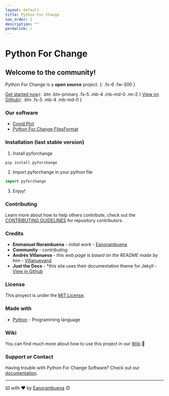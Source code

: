 ```yaml
---
layout: default
title: Python For Change
nav_order: 1
description: ""
permalink: /
---
```


# Python For Change
## Welcome to the community!
Python For Change is a **open source** project.
{: .fs-6 .fw-300 }


[Get started now](https://github.com/PythonForChange/pythonforchange.github.io){: .btn .btn-primary .fs-5 .mb-4 .mb-md-0 .mr-2 } [View on Github](https://github.com/PythonForChange){: .btn .fs-5 .mb-4 .mb-md-0 }

### Our software
- [Covid Plot](https://pythonforchange.github.io/CovidPlot/)
- [Python For Change FilesFormat](https://pythonforchange.github.io/FilesFormat/)

### Installation (last stable version)
1. Install pyforchange
```
pip install pyforchange
```
2. Import pyforchange in your python file
```python
import pyforchange
```
3. Enjoy!

### Contributing

Learn more about how to help others contribute, check out the [CONTRIBUTING GUIDELINES](https://pythonforchange.github.io/CodeOfConduct/) for repository contributors.

### Credits

* **Emmanuel Norambuena** - *initial work* - [Eanorambuena](https://github.com/eanorambuena)
* **Community** - *contributing*
* **Andrés Villanueva** - *this web page is based on the README made by him* - [Villanuevand](https://github.com/Villanuevand)
* **Just the Docs** - *this site uses their documentation theme for Jekyll - [View in Github](https://github.com/pmarsceill/just-the-docs)

### License

This proyect is under the [MIT License](https://pythonforchange.github.io/License/).

### Made with

* [Python](https://www.python.org/) - Programming language

### Wiki 

You can find much more about how to use this project in our [Wiki](https://github.com/PythonForChange/pythonforchange.github.io/wiki) 📖

### Support or Contact

Having trouble with Python For Change Software? Check out our [documentation](https://pythonforchange.github.io/).


---
⌨️ with ❤️ by [Eanorambuena](https://github.com/eanorambuena) 😊
